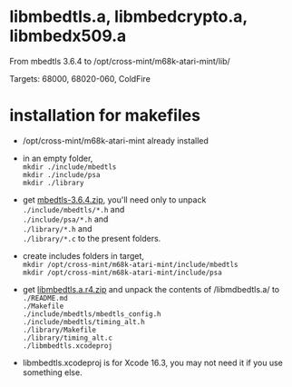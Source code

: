 # libmbedtls.a, libmbedcrypto.a, libmbedx509.a

From mbedtls 3.6.4 to /opt/cross-mint/m68k-atari-mint/lib/

Targets: 68000, 68020-060, ColdFire

# installation for makefiles

- /opt/cross-mint/m68k-atari-mint already installed 

- in an empty folder,  
   ```mkdir ./include/mbedtls```  
   ```mkdir ./include/psa```  
   ```mkdir ./library```  

- get [mbedtls-3.6.4.zip](https://ptonthat.fr/files/polarssl/mbedtls-3.6.4.zip), you'll need only to unpack  
   ```./include/mbedtls/*.h``` and  
   ```./include/psa/*.h``` and  
   ```./library/*.h``` and  
   ```./library/*.c``` to the present folders.  

- create includes folders in target,  
   ```mkdir /opt/cross-mint/m68k-atari-mint/include/mbedtls```  
   ```mkdir /opt/cross-mint/m68k-atari-mint/include/psa```  

- get [libmbedtls.a.r4.zip](https://ptonthat.fr/files/polarssl/sources/libmbedtls.a.r4.zip) and unpack the contents of /libmdbedtls.a/ to  
   ```./README.md```  
   ```./Makefile```  
   ```./include/mbedtls/mbedtls_config.h```  
   ```./include/mbedtls/timing_alt.h```  
   ```./library/Makefile```  
   ```./library/timing_alt.c```  
   ```./libmbedtls.xcodeproj```  

- libmbedtls.xcodeproj is for Xcode 16.3, you may not need it if you use something else.
